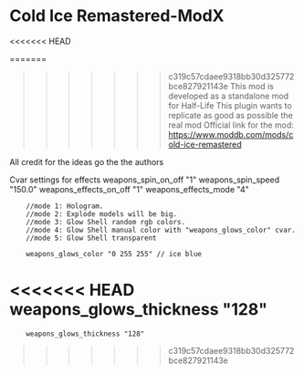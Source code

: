 # Cold Ice Remastered-ModX
<<<<<<< HEAD

=======
 
>>>>>>> c319c57cdaee9318bb30d325772bce827921143e
This mod is developed as a standalone mod for Half-Life
This plugin wants to replicate as good as possible the real mod
Official link for the mod: https://www.moddb.com/mods/cold-ice-remastered

All credit for the ideas go the the authors

 Cvar settings for effects 
		weapons_spin_on_off "1"
		weapons_spin_speed "150.0"
		weapons_effects_on_off "1"
		weapons_effects_mode "4"

		//mode 1: Hologram.
		//mode 2: Explode models will be big.
		//mode 3: Glow Shell random rgb colors.
		//mode 4: Glow Shell manual color with "weapons_glows_color" cvar.
		//mode 5: Glow Shell transparent
	
		weapons_glows_color "0 255 255" // ice blue
<<<<<<< HEAD
		weapons_glows_thickness "128"
=======
		weapons_glows_thickness "128"
>>>>>>> c319c57cdaee9318bb30d325772bce827921143e
